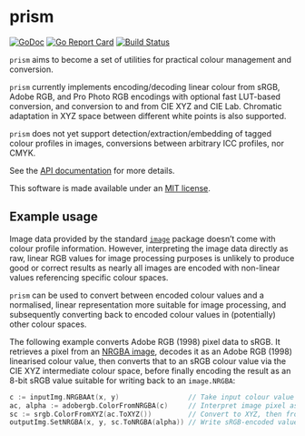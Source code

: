 # prism

[![GoDoc](https://godoc.org/github.com/mandykoh/prism?status.svg)](https://godoc.org/github.com/mandykoh/prism)
[![Go Report Card](https://goreportcard.com/badge/github.com/mandykoh/prism)](https://goreportcard.com/report/github.com/mandykoh/prism)
[![Build Status](https://travis-ci.org/mandykoh/prism.svg?branch=main)](https://travis-ci.org/mandykoh/prism)

`prism` aims to become a set of utilities for practical colour management and conversion.

`prism` currently implements encoding/decoding linear colour from sRGB, Adobe RGB, and Pro Photo RGB encodings with optional fast LUT-based conversion, and conversion to and from CIE XYZ and CIE Lab. Chromatic adaptation in XYZ space between different white points is also supported.

`prism` does not yet support detection/extraction/embedding of tagged colour profiles in images, conversions between arbitrary ICC profiles, nor CMYK.

See the [API documentation](https://godoc.org/github.com/mandykoh/prism) for more details.

This software is made available under an [MIT license](LICENSE).


## Example usage

Image data provided by the standard [`image`](https://golang.org/pkg/image/) package doesn’t come with colour profile information. However, interpreting the image data directly as raw, linear RGB values for image processing purposes is unlikely to produce good or correct results as nearly all images are encoded with non-linear values referencing specific colour spaces.

`prism` can be used to convert between encoded colour values and a normalised, linear representation more suitable for image processing, and subsequently converting back to encoded colour values in (potentially) other colour spaces.

The following example converts Adobe RGB (1998) pixel data to sRGB. It retrieves a pixel from an [NRGBA image](https://golang.org/pkg/image/#NRGBA), decodes it as an Adobe RGB (1998) linearised colour value, then converts that to an sRGB colour value via the CIE XYZ intermediate colour space, before finally encoding the result as an 8-bit sRGB value suitable for writing back to an `image.NRGBA`:

```go
c := inputImg.NRGBAAt(x, y)                 // Take input colour value
ac, alpha := adobergb.ColorFromNRGBA(c)     // Interpret image pixel as Adobe RGB and convert to linear representation
sc := srgb.ColorFromXYZ(ac.ToXYZ())         // Convert to XYZ, then from XYZ to sRGB linear representation
outputImg.SetNRGBA(x, y, sc.ToNRGBA(alpha)) // Write sRGB-encoded value to output image
``` 
